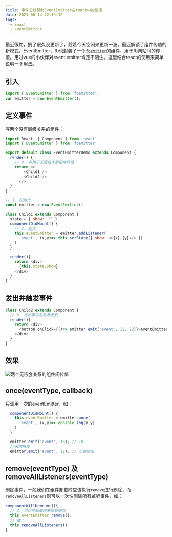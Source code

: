 ```yaml
---
title: 事件总线机制EventEmitter在react中的使用
date: 2021-08-14 22:19:32
tags: 
  - react
  - eventEmitter
---
```


最近很忙，搁了很久没更新了，趁着今天空闲来更新一波。最近解锁了组件传值的新模式，EventEmitter，fb也封装了一个[`fbemitter`](https://www.npmjs.com/package/fbemitter)的组件，用于fb网站间的传值。用过vue的小伙伴对event emitter肯定不陌生。这里结合react的使用来简单说明一下用法。
<!-- more -->

## 引入

```js
import { EventEmitter } from 'fbemitter';
var emitter = new EventEmitter();
```

## 定义事件

写两个没有层级关系的组件：

```js
import React, { Component } from 'react'
import { EventEmitter } from 'fbemitter'

export default class EventEmitterDemo extends Component {
  render() {
    // 0. 可用于无层级关系组件传值：
    return <>
        <Child1 />
        <Child2 />
      </>
  }
}

// 1. 初始化
const emitter = new EventEmitter()

class Child1 extends Component {
  state = { show:　'' }
  componentDidMount() {
    // 2. 定义
    this.eventEmitter = emitter.addListener(
      'event', (x,y)=> this.setState({ show: <>{x},{y}</> })
    )
  }

  render(){
    return <div>
      {this.state.show}
    </div>
  }
}
```

## 发出并触发事件

```js
class Child2 extends Component {
  // 3. 发出事件名称及参数： 
  render(){
    return <div>
      <button onClick={()=> emitter.emit('event', 12, 22)}>eventEmitter发出，见控制台</button>
    </div>
  }
}
```

## 效果
![两个无嵌套关系的组件间传值](https://cdn.jsdelivr.net/gh/ys558/my-blog-imgs@0.42/articles/事件总线机制EventEmitter在react中的使用/动画.gif)

## once(eventType, callback)

只调用一次的eventEmitter，如：
```js
  componentDidMount() {
    this.eventEmitter = emitter.once(
      'event', (x,y)=> console.log(x,y)
    )
  }

  emitter.emit('event', 13); // 10 
  //再次触发
  emitter.emit('event', 12); // 不会输出
```

## remove(eventType) 及 removeAllListeners(eventType)

删除事件，一般我们在组件卸载时应该执行`remove`进行删除，而`removeAllListeners`则可以一次性删除所有监听事件，如：

```js
componentWillUnmount(){
  // 3. 当组件卸载时要将其删除
  this.eventEmitter.remove();
  // 或：
  this.removeAllListeners()
}
```
